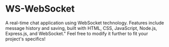 # WS-WebSocket
A real-time chat application using WebSocket technology. Features include message history and saving, built with HTML, CSS, JavaScript, Node.js, Express.js, and WebSocket."  Feel free to modify it further to fit your project's specifics!

